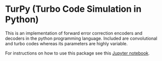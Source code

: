 # TurPy (Turbo Code Simulation in Python)

This is an implementation of forward error correction encoders and decoders in the python programming language. Included are convolutional and turbo codes whereas its parameters are highly variable.

For instructions on how to use this package see this [Jupyter notebook](Showcase.ipynb).
